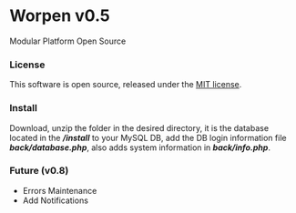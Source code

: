 # Worpen v0.5
Modular Platform Open Source

### License
This software is open source, released under the [MIT license](https://github.com/worpen/worpen/blob/master/LICENSE).

### Install

Download, unzip the folder in the desired directory, it is the database located in the ***/install*** to your MySQL DB, add the DB login information file ***back/database.php***, also adds system information in ***back/info.php***.

### Future (v0.8)
- Errors Maintenance
- Add Notifications